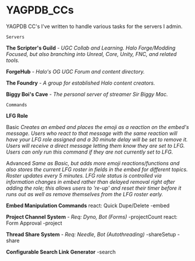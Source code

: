 # YAGPDB_CCs
YAGPDB CC's I've written to handle various tasks for the servers I admin.

`Servers`

**The Scripter's Guild** - 
*UGC Collab and Learning. Halo Forge/Modding Focused, but also branching into Unreal, Core, Unity, FNC, and related tools.*

**ForgeHub** - 
*Halo's OG UGC Forum and content directory.*

**The Foundry** - 
*A group for established Halo content creators.*

**Biggy Boi's Cave** - 
*The personal server of streamer Sir Biggy Mac.*

`Commands`

**LFG Role**

Basic
*Creates an embed and places the <inserthere> emoji as a reaction on the embed's message. Users who react to that message with the same reaction will have your LFG role assigned and a 30 minute delay will be set to remove it. Users will receive a direct message letting them know they are set to LFG. Users can only run this command if they are not currently set to LFG.*

Advanced
*Same as Basic, but adds more emoji reactions/functions and also stores the current LFG roster in fields in the embed for different topics. Roster updates every 5 minutes. LFG role status is controlled via information changes in embed rather than delayed removal right after adding the role; this allows users to 're-up' and reset their timer before it runs out as well as remove themselves from the LFG roster early.*

**Embed Manipulation Commands**
react: Quick Dupe/Delete
-embed 

**Project Channel System** - *Req: Dyno, Bot (Forms)*
-projectCount
react: Form Approval
-project

**Thread Share System** - *Req: Needle, Bot (Autothreading)*
-shareSetup
-share

**Configurable Search Link Generator**
-search
